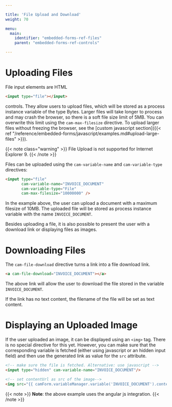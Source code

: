 ```yaml
---

title: 'File Upload and Download'
weight: 70

menu:
  main:
    identifier: "embedded-forms-ref-files"
    parent: "embedded-forms-ref-controls"

---
```


# Uploading Files

File input elements are HTML

```html
<input type="file"></input>
```

controls. They allow users to upload files, which will be stored as a process instance variable of the type Bytes. Larger files will take longer to process and may crash the browser, so there is a soft file size limit of 5MB. You can overwrite this limit using the `cam-max-filesize` directive. To upload larger files without freezing the browser, see the [custom javascript section]({{< ref "/reference/embedded-forms/javascript/examples.md#upload-large-files" >}}).

{{< note class="warning" >}}
File Upload is not supported for Internet Explorer 9.
{{< /note >}}

Files can be uploaded using the `cam-variable-name` and `cam-variable-type` directives:

```html
<input type="file"
       cam-variable-name="INVOICE_DOCUMENT"
       cam-variable-type="File"
       cam-max-filesize="10000000" />
```

In the example above, the user can upload a document with a maximum filesize of 10MB. The uploaded file will be stored as process instance variable with the name `INVOICE_DOCUMENT`.

Besides uploading a file, it is also possible to present the user with a download link or displaying files as images.


# Downloading Files

The `cam-file-download` directive turns a link into a file download link.

```html
<a cam-file-download="INVOICE_DOCUMENT"></a>
```

The above link will allow the user to download the file stored in the variable `INVOICE_DOCUMENT`.

If the link has no text content, the filename of the file will be set as text content.


# Displaying an Uploaded Image

If the user uploaded an image, it can be displayed using an `<img>` tag. There is no special directive for this yet.
However, you can make sure that the corresponding variable is fetched (either using javascript or an hidden input field) and then
use the generated link as value for the `src` attribute.

```html
<!-- make sure the file is fetched. Alternative: use javascript -->
<input type="hidden" cam-variable-name="INVOICE_DOCUMENT"/>

<!-- set contentUrl as src of the image-->
<img src="{{ camForm.variableManager.variable('INVOICE_DOCUMENT').contentUrl }}"></img>
```

{{< note >}}
**Note**: the above example uses the angular js integration.
{{< /note >}}
